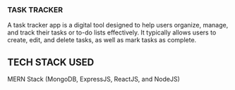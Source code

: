 ### TASK TRACKER
A task tracker app is a digital tool designed to help users organize, manage, and track their tasks or to-do lists effectively. It typically allows users to create, edit, and delete tasks, as well as mark tasks as complete.

## TECH STACK USED
MERN Stack (MongoDB, ExpressJS, ReactJS, and NodeJS)
